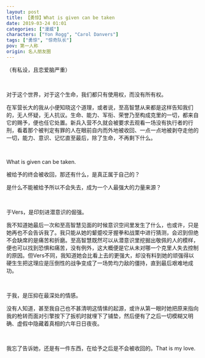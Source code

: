 ```yaml
---
layout: post
title: 【勇惊】What is given can be taken
date: 2019-03-24 01:01
categories: ["漫威"]
characters: ["Yon Rogg", "Carol Danvers"]
tags: ["勇惊", "惊奇队长"]
pov: 第一人称
origin: 名人朋友圈
---
```


（有私设，且恋爱脑严重）

<br>

对于这个世界，对于这个生命，我们都只有使用权，而没有所有权。

在军营长大的我从小便知晓这个道理，或者说，至高智慧从来都是这样告知我们的，无人怀疑，无人抗议。生命、能力、军衔、荣誉乃至构成克里的一切，都来自它的赐予，便也任它处置。新兵入营不久就会被要求去观看一场没有执行者的行刑，看着那个被判定有罪的人在眼前自内而外地被收回、一点一点地被剥夺走他的一切，能力、意识、记忆直至最后，除了生命，不再剩下什么。

<br>

What is given can be taken.

被给予的终会被收回，那还有什么，是真正属于自己的？

是什么不能被给予所以不会失去，成为一个人最强大的力量来源？

<br>

于Vers，是印刻进潜意识的倔强。

我不知道她最后一次和至高智慧见面的时候意识空间里发生了什么，也或许，只是她再也不会告诉我了。我只能从她的颦蹙咬牙握拳和战栗中进行猜测，会迟到但绝不会缺席的是痛苦和折磨。至高智慧既然可以从潜意识里挖掘出敬佩的人的模样，便也可以找到恐惧和痛苦，没有例外，这大概便是它从未对哪一个克里人失去控制的原因。但Vers不同，我知道她会比看上去的更强大，却没有料到她的顽强得以硬生生把这理应是压倒性的战争变成了一场势均力敌的僵持，直到最后艰难地成功。

<br>

于我，是压抑在最深处的情感。

没有人知道，甚至我自己也不甚清明这情愫的起源，或许从第一眼时她把原来指向我的枪转而面对引擎按下了扳机时就埋下了铺垫，然后便有了之后一切模糊又明确、虚假中隐藏着真相的六年日日夜夜。

<br>

我忘了告诉她，还是有一件东西，在给予之后是不会被收回的。That is my love.


